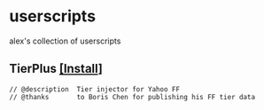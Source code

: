 # userscripts
alex's collection of userscripts

## TierPlus [\[Install\]](https://github.com/acortelyou/userscripts/raw/master/TierPlus.user.js)
```
// @description  Tier injector for Yahoo FF
// @thanks       to Boris Chen for publishing his FF tier data
```
